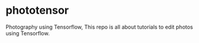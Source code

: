# phototensor
Photography using Tensorflow, This repo is all about tutorials to edit photos using Tensorflow.
